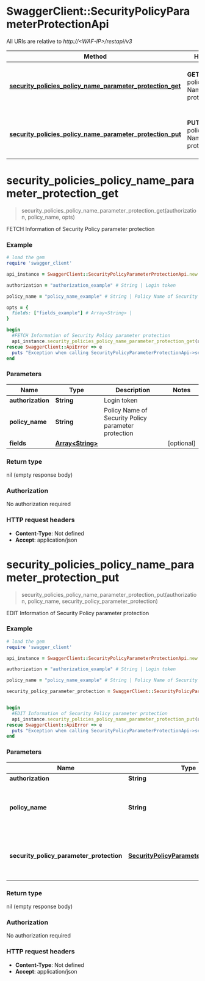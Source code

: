 # SwaggerClient::SecurityPolicyParameterProtectionApi

All URIs are relative to *http://&lt;WAF-IP&gt;/restapi/v3*

Method | HTTP request | Description
------------- | ------------- | -------------
[**security_policies_policy_name_parameter_protection_get**](SecurityPolicyParameterProtectionApi.md#security_policies_policy_name_parameter_protection_get) | **GET** /security-policies/{Policy Name}/parameter-protection | FETCH Information of Security Policy parameter protection
[**security_policies_policy_name_parameter_protection_put**](SecurityPolicyParameterProtectionApi.md#security_policies_policy_name_parameter_protection_put) | **PUT** /security-policies/{Policy Name}/parameter-protection  | EDIT Information of Security Policy parameter protection


# **security_policies_policy_name_parameter_protection_get**
> security_policies_policy_name_parameter_protection_get(authorization, policy_name, opts)

FETCH Information of Security Policy parameter protection



### Example
```ruby
# load the gem
require 'swagger_client'

api_instance = SwaggerClient::SecurityPolicyParameterProtectionApi.new

authorization = "authorization_example" # String | Login token

policy_name = "policy_name_example" # String | Policy Name of Security Policy parameter protection

opts = { 
  fields: ["fields_example"] # Array<String> | 
}

begin
  #FETCH Information of Security Policy parameter protection
  api_instance.security_policies_policy_name_parameter_protection_get(authorization, policy_name, opts)
rescue SwaggerClient::ApiError => e
  puts "Exception when calling SecurityPolicyParameterProtectionApi->security_policies_policy_name_parameter_protection_get: #{e}"
end
```

### Parameters

Name | Type | Description  | Notes
------------- | ------------- | ------------- | -------------
 **authorization** | **String**| Login token | 
 **policy_name** | **String**| Policy Name of Security Policy parameter protection | 
 **fields** | [**Array&lt;String&gt;**](String.md)|  | [optional] 

### Return type

nil (empty response body)

### Authorization

No authorization required

### HTTP request headers

 - **Content-Type**: Not defined
 - **Accept**: application/json



# **security_policies_policy_name_parameter_protection_put**
> security_policies_policy_name_parameter_protection_put(authorization, policy_name, security_policy_parameter_protection)

EDIT Information of Security Policy parameter protection



### Example
```ruby
# load the gem
require 'swagger_client'

api_instance = SwaggerClient::SecurityPolicyParameterProtectionApi.new

authorization = "authorization_example" # String | Login token

policy_name = "policy_name_example" # String | Policy Name of Security Policy parameter protection

security_policy_parameter_protection = SwaggerClient::SecurityPolicyParameterProtectionBody.new # SecurityPolicyParameterProtectionBody | Body Parameter of Security Policy parameter protection


begin
  #EDIT Information of Security Policy parameter protection
  api_instance.security_policies_policy_name_parameter_protection_put(authorization, policy_name, security_policy_parameter_protection)
rescue SwaggerClient::ApiError => e
  puts "Exception when calling SecurityPolicyParameterProtectionApi->security_policies_policy_name_parameter_protection_put: #{e}"
end
```

### Parameters

Name | Type | Description  | Notes
------------- | ------------- | ------------- | -------------
 **authorization** | **String**| Login token | 
 **policy_name** | **String**| Policy Name of Security Policy parameter protection | 
 **security_policy_parameter_protection** | [**SecurityPolicyParameterProtectionBody**](SecurityPolicyParameterProtectionBody.md)| Body Parameter of Security Policy parameter protection | 

### Return type

nil (empty response body)

### Authorization

No authorization required

### HTTP request headers

 - **Content-Type**: Not defined
 - **Accept**: application/json



